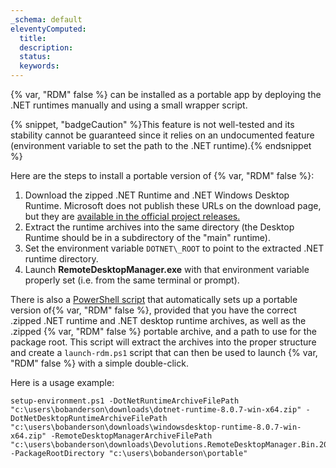 ```yaml
---
_schema: default
eleventyComputed:
  title:
  description:
  status:
  keywords:
---
```

{% var, "RDM" false %} can be installed as a portable app by deploying the .NET runtimes manually and using a small wrapper script.

{% snippet, "badgeCaution" %}This feature is not well-tested and its stability cannot be guaranteed since it relies on an undocumented feature (environment variable to set the path to the .NET runtime).{% endsnippet %}

Here are the steps to install a portable version of {% var, "RDM" false %}:

1. Download the zipped .NET Runtime and .NET Windows Desktop Runtime. Microsoft does not publish these URLs on the download page, but they are [available in the official project releases.](https://dotnetcli.blob.core.windows.net/dotnet/release-metadata/8.0/releases.json)
2. Extract the runtime archives into the same directory (the Desktop Runtime should be in a subdirectory of the "main" runtime).
3. Set the environment variable `DOTNET\_ROOT` to point to the extracted .NET runtime directory.
4. Launch **RemoteDesktopManager.exe** with that environment variable properly set (i.e. from the same terminal or prompt).

There is also a [PowerShell script](https://gist.github.com/thenextman/2061ada9461f1f7a217ec84ffc5e79d1) that automatically sets up a portable version of{% var, "RDM" false %}, provided that you have the correct .zipped .NET runtime and .NET desktop runtime archives, as well as the .zipped {% var, "RDM" false %} portable archive, and a path to use for the package root. This script will extract the archives into the proper structure and create a `launch-rdm.ps1` script that can then be used to launch {% var, "RDM" false %} with a simple double-click.

Here is a usage example:

```
setup-environment.ps1 -DotNetRuntimeArchiveFilePath "c:\users\bobanderson\downloads\dotnet-runtime-8.0.7-win-x64.zip" -DotNetDesktopRuntimeArchiveFilePath "c:\users\bobanderson\downloads\windowsdesktop-runtime-8.0.7-win-x64.zip" -RemoteDesktopManagerArchiveFilePath "c:\users\bobanderson\downloads\Devolutions.RemoteDesktopManager.Bin.2024.1.28.0.zip" -PackageRootDirectory "c:\users\bobanderson\portable"
```
